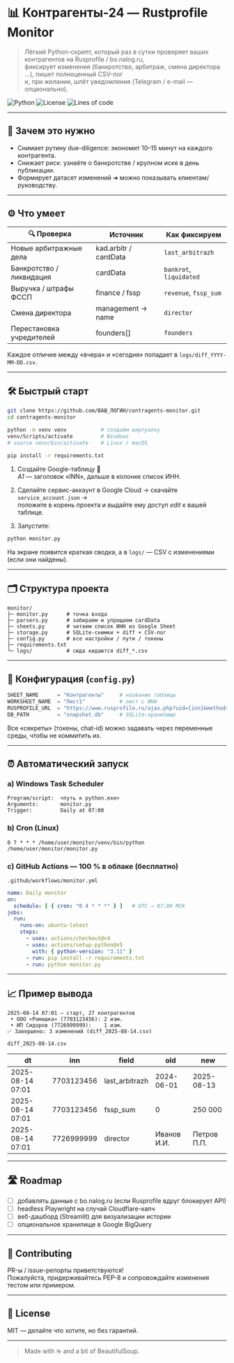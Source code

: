 # 📊 Контрагенты-24 — Rustprofile Monitor  

> Лёгкий Python-скрипт, который раз в сутки проверяет ваших контрагентов на Rusprofile / bo.nalog.ru,  
> фиксирует изменения (банкротство, арбитраж, смена директора …), пишет полноценный CSV-лог  
> и, при желании, шлёт уведомления (Telegram / e-mail — опционально).

![Python](https://img.shields.io/badge/Python-3.9%2B-blue?logo=python)
![License](https://img.shields.io/badge/License-MIT-green)
![Lines of code](https://img.shields.io/tokei/lines/github/startupovich/contragents-monitor)

---

## 🚀 Зачем это нужно

* Снимает рутину due-diligence: экономит 10–15 минут на каждого контрагента.  
* Снижает риск: узнаёте о банкротстве / крупном иске в день публикации.  
* Формирует датасет изменений ➜ можно показывать клиентам/руководству.  

---

## ⚙️ Что умеет

| 🔍 Проверка | Источник | Как фиксируем |
|-------------|----------|--------------|
| Новые арбитражные дела | kad.arbitr / cardData | `last_arbitrazh` |
| Банкротство / ликвидация | cardData | `bankrot`, `liquidated` |
| Выручка / штрафы ФССП | finance / fssp | `revenue`, `fssp_sum` |
| Смена директора | management → name | `director` |
| Перестановка учредителей | founders[] | `founders` |

Каждое отличие между «вчера» и «сегодня» попадает в `logs/diff_YYYY-MM-DD.csv`.

---

## 🛠️ Быстрый старт

```bash
git clone https://github.com/ВАШ_ЛОГИН/contragents-monitor.git
cd contragents-monitor

python -m venv venv           # создаём виртуалку
venv/Scripts/activate         # Windows
# source venv/bin/activate    # Linux / macOS

pip install -r requirements.txt
```

1. Создайте Google-таблицу 📄  
   *A1* — заголовок «INN», дальше в колонке список ИНН.

2. Cделайте сервис-аккаунт в Google Cloud → скачайте `service_account.json` →  
   положите в корень проекта и выдайте ему доступ *edit* к вашей таблице.

3. Запустите:

```bash
python monitor.py
```

На экране появится краткая сводка, а в `logs/` — CSV с изменениями (если они найдены).  

---

## 🗂️ Структура проекта

```
monitor/
├─ monitor.py      # точка входа
├─ parsers.py      # забираем и упрощаем cardData
├─ sheets.py       # читаем список ИНН из Google Sheet
├─ storage.py      # SQLite-снимки + diff + CSV-лог
├─ config.py       # все настройки / пути / токены
├─ requirements.txt
└─ logs/           # сюда кидаются diff_*.csv
```

---

## 🔧 Конфигурация (`config.py`)

```python
SHEET_NAME      = "Контрагенты"     # название таблицы
WORKSHEET_NAME  = "Лист1"           # лист c ИНН
RUSPROFILE_URL  = "https://www.rusprofile.ru/ajax.php?uid={inn}&method=card"
DB_PATH         = "snapshot.db"     # SQLite-хранилище
```

Все «секреты» (токены, chat-id) можно задавать через переменные среды, чтобы не коммитить их.

---

## ⏰ Автоматический запуск

### a) Windows Task Scheduler  
```
Program/script:  <путь к python.exe>
Arguments:       monitor.py
Trigger:         Daily at 07:00
```

### b) Cron (Linux)
```cron
0 7 * * * /home/user/monitor/venv/bin/python /home/user/monitor/monitor.py
```

### c) GitHub Actions — 100 % в облаке (бесплатно)

`.github/workflows/monitor.yml`
```yaml
name: Daily monitor
on:
  schedule: [ { cron: "0 4 * * *" } ]   # UTC → 07:00 МСК
jobs:
  run:
    runs-on: ubuntu-latest
    steps:
      - uses: actions/checkout@v4
      - uses: actions/setup-python@v5
        with: { python-version: "3.11" }
      - run: pip install -r requirements.txt
      - run: python monitor.py
```

---

## 📈 Пример вывода

```
2025-08-14 07:01 — старт, 27 контрагентов
 • ООО «Ромашка» (7703123456): 2 изм.
 • ИП Сидоров (7726999999):    1 изм.
✅ Завершено: 3 изменений (diff_2025-08-14.csv)
```

`diff_2025-08-14.csv`

| dt | inn | field | old | new |
|----|-----|-------|-----|-----|
| 2025-08-14 07:01 | 7703123456 | last_arbitrazh | 2024-06-01 | 2025-08-13 |
| 2025-08-14 07:01 | 7703123456 | fssp_sum       | 0          | 250 000 |
| 2025-08-14 07:01 | 7726999999 | director       | Иванов И.И. | Петров П.П. |

---

## 🛣️ Roadmap

- [ ] добавлять данные с bo.nalog.ru (если Rusprofile вдруг блокирует API)  
- [ ] headless Playwright на случай Cloudflare-капч  
- [ ] веб-дашборд (Streamlit) для визуализации истории  
- [ ] опциональное хранилище в Google BigQuery  

---

## 🤝 Contributing

PR-ы / issue-репорты приветствуются!  
Пожалуйста, придерживайтесь PEP-8 и сопровождайте изменения тестом или примером.

---

## 📄 License

MIT — делайте что хотите, но без гарантий.  

---

> Made with ☕ and a bit of BeautifulSoup.
